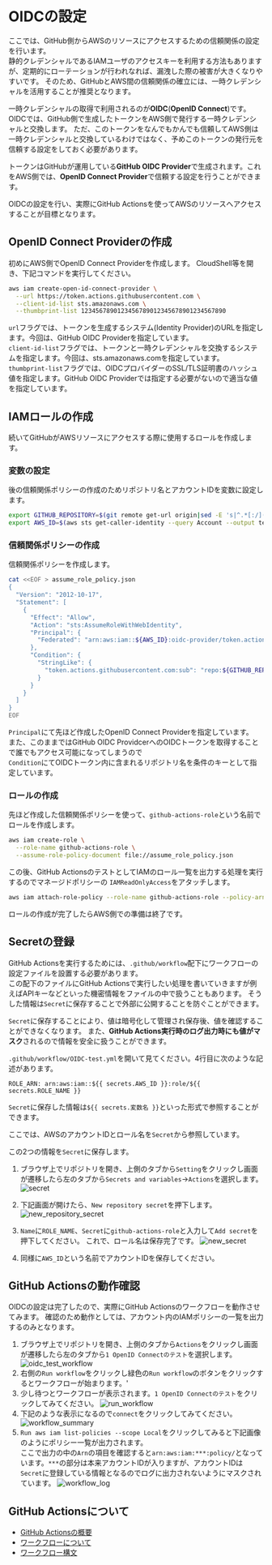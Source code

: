 # OIDCの設定

ここでは、GitHub側からAWSのリソースにアクセスするための信頼関係の設定を行います。  
静的クレデンシャルであるIAMユーザのアクセスキーを利用する方法もありますが、定期的にローテーションが行われなれば、漏洩した際の被害が大きくなりやすいです。
そのため、GitHubとAWS間の信頼関係の確立には、一時クレデンシャルを活用することが推奨となります。

一時クレデンシャルの取得で利用されるのが**OIDC**(**OpenID Connect**)です。  
OIDCでは、GitHub側で生成したトークンをAWS側で発行する一時クレデンシャルと交換します。
ただ、このトークンをなんでもかんでも信頼してAWS側は一時クレデンシャルと交換しているわけではなく、予めこのトークンの発行元を信頼する設定をしておく必要があります。

トークンはGitHubが運用している**GitHub OIDC Provider**で生成されます。これをAWS側では、**OpenID Connect Provider**で信頼する設定を行うことができます。

OIDCの設定を行い、実際にGitHub Actionsを使ってAWSのリソースへアクセスすることが目標となります。  

## OpenID Connect Providerの作成

初めにAWS側でOpenID Connect Providerを作成します。
CloudShell等を開き、下記コマンドを実行してください。

```bash
aws iam create-open-id-connect-provider \
  --url https://token.actions.githubusercontent.com \
  --client-id-list sts.amazonaws.com \
  --thumbprint-list 1234567890123456789012345678901234567890
```

`url`フラグでは、トークンを生成するシステム(Identity Provider)のURLを指定します。今回は、GitHub OIDC Providerを指定しています。  
`client-id-list`フラグでは、トークンと一時クレデンシャルを交換するシステムを指定します。今回は、sts.amazonaws.comを指定しています。  
`thumbprint-list`フラグでは、OIDCプロバイダーのSSL/TLS証明書のハッシュ値を指定します。GitHub OIDC Providerでは指定する必要がないので適当な値を指定しています。

## IAMロールの作成

続いてGitHubがAWSリソースにアクセスする際に使用するロールを作成します。

### 変数の設定

後の信頼関係ポリシーの作成のためリポジトリ名とアカウントIDを変数に設定します。  

```bash
export GITHUB_REPOSITORY=$(git remote get-url origin|sed -E 's|^.*[:/]([^/]+/[^/]+)\.git$|\1|')
export AWS_ID=$(aws sts get-caller-identity --query Account --output text)
```

### 信頼関係ポリシーの作成

信頼関係ポリシーを作成します。  

```bash
cat <<EOF > assume_role_policy.json
{
  "Version": "2012-10-17",
  "Statement": [
    {
      "Effect": "Allow",
      "Action": "sts:AssumeRoleWithWebIdentity",
      "Principal": {
        "Federated": "arn:aws:iam::${AWS_ID}:oidc-provider/token.actions.githubusercontent.com"
      },
      "Condition": {
        "StringLike": {
          "token.actions.githubusercontent.com:sub": "repo:${GITHUB_REPOSITORY}:*"
        }
      }
    }
  ]
}
EOF
```

`Principal`にて先ほど作成したOpenID Connect Providerを指定しています。  
また、このままではGitHub OIDC ProvidcerへのOIDCトークンを取得することで誰でもアクセス可能になってしまうので  
 `Condition`にてOIDCトークン内に含まれるリポジトリ名を条件のキーとして指定しています。

### ロールの作成

先ほど作成した信頼関係ポリシーを使って、`github-actions-role`という名前でロールを作成します。  

```bash
aws iam create-role \
  --role-name github-actions-role \
  --assume-role-policy-document file://assume_role_policy.json
```

この後、GitHub ActionsのテストとしてIAMのロール一覧を出力する処理を実行するのでマネージドポリシーの `IAMReadOnlyAccess`をアタッチします。

```bash
aws iam attach-role-policy --role-name github-actions-role --policy-arn arn:aws:iam::aws:policy/IAMReadOnlyAccess
```

ロールの作成が完了したらAWS側での準備は終了です。

## Secretの登録

GitHub Actionsを実行するためには、`.github/workflow`配下にワークフローの設定ファイルを設置する必要があります。  
この配下のファイルにGitHub Actionsで実行したい処理を書いていきますが例えばAPIキーなどといった機密情報をファイルの中で扱うこともあります。
そうした情報は`Secret`に保存することで外部に公開することを防ぐことができます。  

`Secret`に保存することにより、値は暗号化して管理され保存後、値を確認することができなくなります。
また、**GitHub Actions実行時のログ出力時にも値がマスク**されるので情報を安全に扱うことができます。

`.github/workflow/OIDC-test.yml`を開いて見てください。4行目に次のような記述があります。

```text
ROLE_ARN: arn:aws:iam::${{ secrets.AWS_ID }}:role/${{ secrets.ROLE_NAME }}
```

`Secret`に保存した情報は`${{ secrets.変数名 }}`といった形式で参照することができます。

ここでは、AWSのアカウントIDとロール名を`Secret`から参照しています。  

この2つの情報を`Secret`に保存します。

1. ブラウザ上でリポジトリを開き、上側のタブから`Setting`をクリックし画面が遷移したら左のタブから`Secrets and variables`→`Actions`を選択します。
![secret](./img/secret.png)

2. 下記画面が開けたら、`New repository secret`を押下します。
![new_repository_secret](./img/new_repository_secret.png)

3. `Name`に`ROLE_NAME`、`Secret`に`github-actions-role`と入力して`Add secret`を押下してください。
これで、ロール名は保存完了です。
![new_secret](./img/new_secret.png)

4. 同様に`AWS_ID`という名前でアカウントIDを保存してください。

## GitHub Actionsの動作確認

OIDCの設定は完了したので、実際にGitHub Actionsのワークフローを動作させてみます。
確認のため動作としては、アカウント内のIAMポリシーの一覧を出力するのみとなります。

1. ブラウザ上でリポジトリを開き、上側のタブから`Actions`をクリックし画面が遷移したら左のタブから`1 OpenID Connectのテスト`を選択します。
![oidc_test_workflow](./img/oidc_test_workflow.png)
2. 右側の`Run workflow`をクリックし緑色の`Run workflow`のボタンをクリックするとワークフローが始まります。'
3. 少し待つとワークフローが表示されます。`1 OpenID Connectのテスト`をクリックしてみてください。
![run_workflow](./img/run_workflow.png)
4. 下記のような表示になるので`connect`をクリックしてみてください。
![workflow_summary](./img/workflow_summary.png)
5. `Run aws iam list-policies --scope Local`をクリックしてみると下記画像のようにポリシー一覧が出力されます。  
ここで出力の中の`Arn`の項目を確認すると`arn:aws:iam:***:policy/`となっています。`***`の部分は本来アカウントIDが入りますが、アカウントIDは`Secret`に登録している情報となるのでログに出力されないようにマスクされています。
![workflow_log](./img/workflow_log.png)

## GitHub Actionsについて

- [GitHub Actionsの概要](https://docs.github.com/ja/actions/about-github-actions/understanding-github-actions)
- [ワークフローについて](https://docs.github.com/ja/actions/writing-workflows/about-workflows)
- [ワークフロー構文](https://docs.github.com/ja/actions/writing-workflows/workflow-syntax-for-github-actions)
